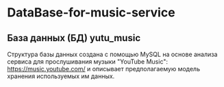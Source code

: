 # DataBase-for-music-service

## База данных (БД) yutu_music

Структура базы данных создана с помощью MySQL на основе анализа сервиса для прослушивания музыки "YouTube Music": https://music.youtube.com/ и описывает предполагаемую модель хранения используемых им данных.
